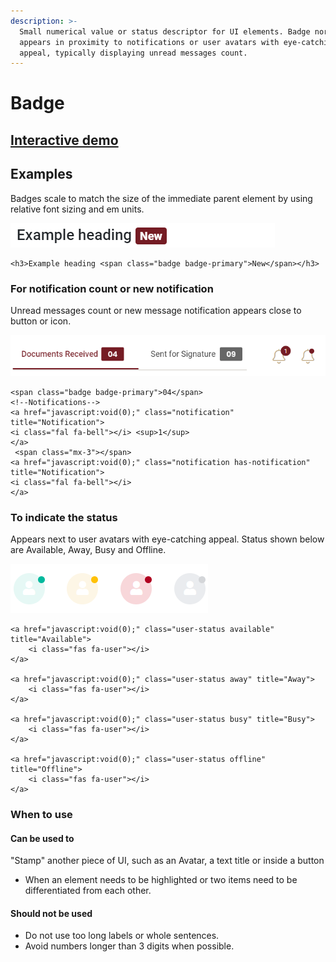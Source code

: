 ```yaml
---
description: >-
  Small numerical value or status descriptor for UI elements. Badge normally
  appears in proximity to notifications or user avatars with eye-catching
  appeal, typically displaying unread messages count.
---
```


# Badge

## [Interactive demo](http://cloud.crimsonlogic.com/2021/website/jds/v1/components.html#badge-wrapper)

## Examples

Badges scale to match the size of the immediate parent element by using relative font sizing and em units.

![](../.gitbook/assets/image%20%2870%29.png)

```text
<h3>Example heading <span class="badge badge-primary">New</span></h3>
```

### For notification count or new notification

Unread messages count or new message notification appears close to button or icon.

![Used for record count in Tabs](../.gitbook/assets/image%20%287%29.png)

```text
<span class="badge badge-primary">04</span>
<!--Notifications-->
<a href="javascript:void(0);" class="notification" title="Notification"> 
<i class="fal fa-bell"></i> <sup>1</sup>
</a>
 <span class="mx-3"></span> 
<a href="javascript:void(0);" class="notification has-notification" title="Notification">
<i class="fal fa-bell"></i>
</a>
```

### To indicate the status

Appears next to user avatars with eye-catching appeal. Status shown below are Available, Away, Busy and Offline.

![](../.gitbook/assets/image%20%2823%29.png)

```text
<a href="javascript:void(0);" class="user-status available" title="Available">
	<i class="fas fa-user"></i>
</a>

<a href="javascript:void(0);" class="user-status away" title="Away">
	<i class="fas fa-user"></i>
</a>

<a href="javascript:void(0);" class="user-status busy" title="Busy">
	<i class="fas fa-user"></i>
</a>

<a href="javascript:void(0);" class="user-status offline" title="Offline">
	<i class="fas fa-user"></i>
</a>
```

### When to use

#### Can be used to

"Stamp" another piece of UI, such as an Avatar, a text title or inside a button

* When an element needs to be highlighted or two items need to be differentiated from each other.

#### Should not be used

* Do not use too long labels or whole sentences.
* Avoid numbers longer than 3 digits when possible.




